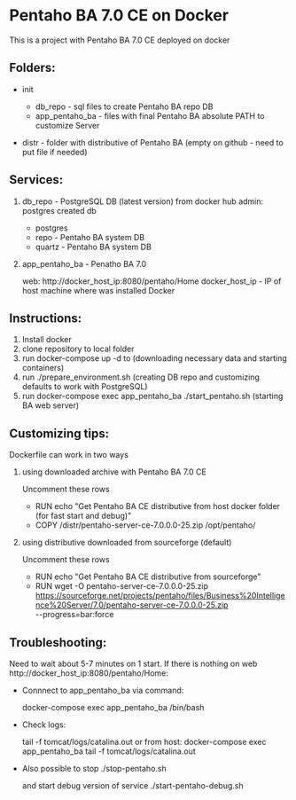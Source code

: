 #  Pentaho BA 7.0 CE on Docker
 

This is a project with Pentaho BA 7.0 CE deployed on docker

## Folders:

- init
   - db_repo - sql files to create Pentaho BA repo DB
   - app_pentaho_ba - files with final Pentaho BA absolute PATH to customize Server

- distr - folder with distributive of Pentaho BA (empty on github - need to put file if needed)

## Services:
1) db_repo - PostgreSQL DB (latest version) from docker hub
   admin: postgres
   created db
     - postgres
     - repo   - Pentaho BA system DB
     - quartz - Pentaho BA system DB
  
2) app_pentaho_ba - Penatho BA 7.0
   
   web: http://docker_host_ip:8080/pentaho/Home
   docker_host_ip - IP of host machine where was installed Docker

## Instructions:
1) Install docker
2) clone repository to local folder
3) run docker-compose up -d to  (downloading necessary data and starting containers)
4) run ./prepare_environment.sh (creating DB repo and customizing defaults to work with PostgreSQL)
5) run docker-compose exec app_pentaho_ba ./start_pentaho.sh (starting BA web server)

## Customizing tips:
Dockerfile can work in two ways
1) using downloaded archive with Pentaho BA 7.0 CE

   Uncomment these rows

   - RUN echo "Get Pentaho BA CE distributive from host docker folder (for fast start and debug)"
   - COPY /distr/pentaho-server-ce-7.0.0.0-25.zip /opt/pentaho/

2) using distributive downloaded from sourceforge (default)

   Uncomment these rows 
 
   - RUN echo "Get Pentaho BA CE distributive from sourceforge"
   - RUN wget -O pentaho-server-ce-7.0.0.0-25.zip https://sourceforge.net/projects/pentaho/files/Business%20Intelligence%20Server/7.0/pentaho-server-ce-7.0.0.0-25.zip \
    --progress=bar:force
 
 ## Troubleshooting:
 
 Need to wait about 5-7 minutes on 1 start. If there is nothing on web http://docker_host_ip:8080/pentaho/Home:
  - Connnect to app_pentaho_ba via command: 
  
    docker-compose exec app_pentaho_ba  /bin/bash
    
  - Check logs: 
    
    tail -f tomcat/logs/catalina.out
    or from host:
    docker-compose exec app_pentaho_ba tail -f tomcat/logs/catalina.out

   - Also possible to stop ./stop-pentaho.sh 
   
     and start debug version of service ./start-pentaho-debug.sh

 

